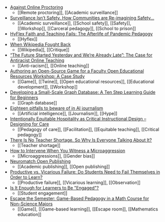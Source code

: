 - [Against Online Proctoring](https://docs.google.com/spreadsheets/d/1l9UyESpFOokU1dM4MG0xz-fkkcFSB8y0ngKXZ6IgWrY/htmlview#gid=0)
	- [[Remote proctoring]], [[Academic surveillance]]
- [Surveillance Isn’t Safety. How Communities are Re-imagining Safety…](https://medium.com/@chelsea_barabas/surveillance-isnt-safety-8196f416d665)
	- [[Academic surveillance]], [[School safety]], [[Safety]], [[Workshop]], [[Carceral pedagogy]], [[School to prison]]
- [HyFlex Faith and Teaching Fails: The Afterlife of Pandemic Pedagogy](https://jitp.commons.gc.cuny.edu/hyflex-faith-and-teaching-fails-the-afterlife-of-pandemic-pedagogy/)
	- [[Hyflex]]
- [When Wikipedia Fought Back](https://jitp.commons.gc.cuny.edu/when-wikipedia-fought-back/)
	- [[Wikipedia]], [[Critique]]
- [“The Future Started Yesterday and We’re Already Late”: The Case for Antiracist Online Teaching](https://jitp.commons.gc.cuny.edu/the-future-started-yesterday-and-were-already-late-the-case-for-antiracist-online-teaching/)
	- [[Anti-racism]], [[Online teaching]]
- [Authoring an Open-Source Game for a Faculty Open Educational Resources Workshop: A Case Study](https://jitp.commons.gc.cuny.edu/authoring-an-open-source-game-for-a-faculty-open-educational-resources-workshop-a-case-study/)
	- [[Game]], [[Twine]], [[Open educational resources]], [[Educational development]], [[Workshop]]
- [Developing a Small-Scale Graph Database: A Ten Step Learning Guide for Beginners](https://jitp.commons.gc.cuny.edu/developing-a-small-scale-graph-database-a-ten-step-learning-guide-for-beginners/)
	- [[Graph database]]
- [Eighteen pitfalls to beware of in AI journalism](https://aisnakeoil.substack.com/p/eighteen-pitfalls-to-beware-of-in)
	- [[Artificial intelligence]], [[Journalism]], [[Hype]]
- [Intentionally Equitable Hospitality as Critical Instructional Design – Designing for Care](https://pressbooks.pub/designingforcare/chapter/intentionally-equitable-hospitality-as-critical-instructional-design/)
	- [[Pedagogy of care]], [[Facilitation]], [[Equitable teaching]], [[Critical pedagogy]]
- [There Is No Teacher Shortage. So Why Is Everyone Talking About It?](https://www-forbes-com.cdn.ampproject.org/c/s/www.forbes.com/sites/petergreene/2022/08/09/there-is-no-teacher-shortage-so-why-is-everyone-talking-about-it/amp/)
	- [[Teacher shortage]]
- [How to Intervene When You Witness a Microaggression](https://hbr.org/2022/09/how-to-intervene-when-you-witness-a-microaggression?utm_campaign=hbr&utm_medium=social&utm_source=twitter)
	- [[Microaggressions]], [[Gender bias]]
- [Neuromatch Open Publishing](https://nmop.io/)
	- [[Academic publishing]], [[Open publishing]]
- [Productive vs. Vicarious Failure: Do Students Need to Fail Themselves in Order to Learn?](https://onlinelibrary.wiley.com/doi/10.1002/acp.4004#.Yzgscont2Jw.twitter)
	- [[Productive failure]], [[Vicarious learning]], [[Observation]]
- [Is It Enough for Learners to Be "Engaged"?](https://www.alfiekohn.org/blogs/engagement/)
	- [[Student engagement]]
- [Escape the Semester: Game-Based Pedagogy in a Math Course for Non-Science Majors](https://www.tandfonline.com/doi/abs/10.1080/10511970.2022.2122091?journalCode=upri20)
	- [[Game]], [[Game-based learning]], [[Escape room]], [[Mathematics education]]